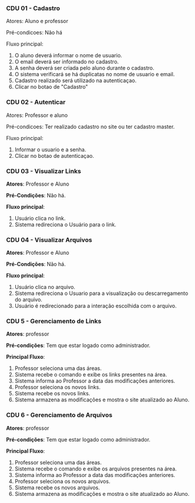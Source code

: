 ### CDU 01 - Cadastro

Atores: Aluno e professor

Pré-condicoes: Não há

Fluxo principal:

  1. O aluno deverá informar o nome de usuario.
  2. O email deverá ser informado no cadastro.
  3. A senha deverá ser criada pelo aluno durante o cadastro.
  4. O sistema verificará se há duplicatas no nome de usuario e email.
  5. Cadastro realizado será utilizado na autenticaçao.
  6. Clicar no botao de "Cadastro"


### CDU 02 - Autenticar

Atores: Professor e aluno

Pré-condicoes: Ter realizado cadastro no site ou ter cadastro master.

Fluxo principal:

  1. Informar o usuario e a senha.
  2. Clicar no botao de autenticaçao.

### CDU 03 - Visualizar Links
  **Atores**: Professor e Aluno

   **Pré-Condições**: Não há.

   **Fluxo principal**:

   1. Usuário clica no link.
   2. Sistema redireciona o Usuário para o link.
   
### CDU 04 - Visualizar Arquivos

**Atores**: Professor e Aluno

**Pré-Condições**: Não há.

**Fluxo principal**:

  1. Usuário clica no arquivo.
  2. Sistema redireciona o Usuario para a visualização ou descarregamento do arquivo.
  3. Usuário é redirecionado para a interação escolhida com o arquivo.


### CDU 5 - Gerenciamento de Links

**Atores**: professor

**Pré-condições**: Tem que estar logado como administrador.

**Principal Fluxo**:

  1. Professor seleciona uma das áreas.
  2. Sistema recebe o comando e exibe os links presentes na área.
  3. Sistema informa ao Professor a data das modificações anteriores.
  4. Professor seleciona os novos links.
  5. Sistema recebe os novos links.
  6. Sistema armazena as modificações e mostra o site atualizado ao Aluno.

### CDU 6 - Gerenciamento de Arquivos

**Atores**: professor

**Pré-condições**: Tem que estar logado como administrador.

**Principal Fluxo**:

 1. Professor seleciona uma das áreas.
 2. Sistema recebe o comando e exibe os arquivos presentes na área.
 3. Sistema informa ao Professor a data das modificações anteriores.
 4. Professor seleciona os novos arquivos.
 5. Sistema recebe os novos arquivos.
 6. Sistema armazena as modificações e mostra o site atualizado ao Aluno.
